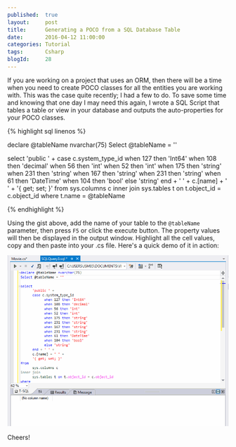 ```yaml
---
published: 	true
layout: 	post
title:		Generating a POCO from a SQL Database Table 
date: 		2016-04-12 11:00:00
categories: Tutorial
tags: 		Csharp
blogId:     28
---
```


If you are working on a project that uses an ORM, then there will be a time when you need to create POCO classes for all the entities you are working with. This was the case quite recently; I had a few to do. To save some time and knowing that one day I may need this again, I wrote a SQL Script that tables a table or view in your database and outputs the auto-properties for your POCO classes.

{% highlight sql linenos %}

declare @tableName nvarchar(75)
Select @tableName = ''

select
      'public ' +
      case c.system_type_id
            when 127 then 'Int64'
            when 108 then 'decimal'
            when 56 then 'int'
            when 52 then 'int'
            when 175 then 'string'
            when 231 then 'string'
            when 167 then 'string'
            when 231 then 'string'
            when 61 then 'DateTime'
            when 104 then 'bool'
            else 'string'
      end + ' ' +
      c.[name] + ' ' +
      '{ get; set; }'
from
      sys.columns c
inner join
      sys.tables t on t.object_id = c.object_id
where
      t.name = @tableName

{% endhighlight %}

Using the gist above, add the name of your table to the ```@tableName``` parameter, then press ```F5``` or click the execute button. The property values will then be displayed in the output window. Highlight all the cell values, copy and then paste into your .cs file. Here's a quick demo of it in action:

![Screen Demo](/assets/articles/28/ScreenDemo.gif)

Cheers!





